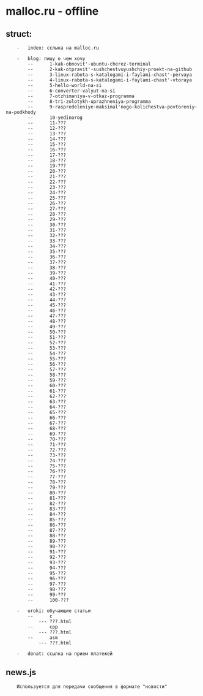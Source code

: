 # malloc.ru - offline

## struct:
		-	index: cслыка на malloc.ru 

		-	blog: пишу о чем хочу
			--		1-kak-obnovit'-ubuntu-cherez-terminal
			--		2-kak-otpravit'-sushchestvuyushchiy-proekt-na-github
			--		3-linux-rabota-s-katalogami-i-faylami-chast'-pervaya
			--		4-linux-rabota-s-katalogami-i-faylami-chast'-vtoraya
			--		5-hello-world-na-si
			--		6-converter-valyut-na-si
			--		7-otzhimaniya-v-otkaz-programma
			--		8-tri-zolotykh-uprazhneniya-programma
			--		9-raspredeleniye-maksimal'nogo-kolichestva-povtoreniy-na-podkhody
			--		10-yedinorog
			--		11-???
			--		12-???
			--		13-???
			--		14-???
			--		15-???
			--		16-???
			--		17-???
			--		18-???
			--		19-???
			--		20-???
			--		21-???
			--		22-???
			--		23-???
			--		24-???
			--		25-???
			--		26-???
			--		27-???
			--		28-???
			--		29-???
			--		30-???
			--		31-???
			--		32-???
			--		33-???
			--		34-???
			--		35-???
			--		36-???
			--		37-???
			--		38-???
			--		39-???
			--		40-???
			--		41-???
			--		42-???
			--		43-???
			--		44-???
			--		45-???
			--		46-???
			--		47-???
			--		48-???
			--		49-???
			--		50-???
			--		51-???
			--		52-???
			--		53-???
			--		54-???
			--		55-???
			--		56-???
			--		57-???
			--		58-???
			--		59-???
			--		60-???
			--		61-???
			--		62-???
			--		63-???
			--		64-???
			--		65-???
			--		66-???
			--		67-???
			--		68-???
			--		69-???
			--		70-???
			--		71-???
			--		72-???
			--		73-???
			--		74-???
			--		75-???
			--		76-???
			--		77-???
			--		78-???
			--		79-???
			--		80-???
			--		81-???
			--		82-???
			--		83-???
			--		84-???
			--		85-???
			--		86-???
			--		87-???
			--		88-???
			--		89-???
			--		90-???
			--		91-???
			--		92-???
			--		93-???
			--		94-???
			--		95-???
			--		96-???
			--		97-???
			--		98-???
			--		99-???
			--		100-???

		-	uroki: обучающие статьи
			--		c
				--- ???.html
			--		cpp
				--- ???.html
			--		asm
				--- ???.html

		-	donat: ссылка на прием платежей

## news.js
		Используется для передачи сообщения в формате "новости"
